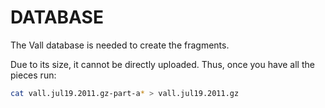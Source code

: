 # DATABASE

The Vall database is needed to create the fragments.  

Due to its size, it cannot be directly uploaded. Thus, once you have all the pieces run:  

```bash
cat vall.jul19.2011.gz-part-a* > vall.jul19.2011.gz
```
